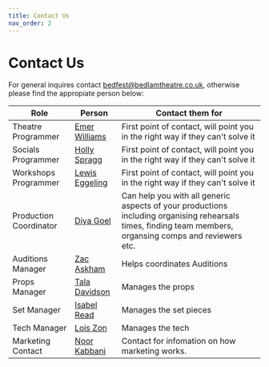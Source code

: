```yaml
---
title: Contact Us
nav_order: 2
---
```

# Contact Us

For general inquires contact bedfest@bedlamtheatre.co.uk, otherwise please find the appropiate person below:

Role|Person|Contact them for
|----|---|---|
Theatre Programmer| [Emer Williams](https://www.facebook.com/emer.williams.39) | First point of contact, will point you in the right way if they can't solve it
Socials Programmer| [Holly Spragg](https://www.facebook.com/profile.php?id=100011216081627)| First point of contact, will point you in the right way if they can't solve it
Workshops Programmer | [Lewis Eggeling](https://www.facebook.com/lewis.eggeling.1)| First point of contact, will point you in the right way if they can't solve it
Production Coordinator | [Diya Goel](https://www.facebook.com/diya.goel.9655) | Can help you with all generic aspects of your productions including organising rehearsals times, finding team members, organsing comps and reviewers etc.
Auditions Manager | [Zac Askham](https://www.facebook.com/profile.php?id=100085365986206)| Helps coordinates Auditions
Props Manager | [Tala Davidson](https://www.facebook.com/profile.php?id=100068499105068) | Manages the props
Set Manager | [Isabel Read](https://www.facebook.com/isabel.read.9) | Manages the set pieces
Tech Manager | [Lois Zon](https://www.facebook.com/lois.zon.1) | Manages the tech
Marketing Contact | [Noor Kabbani](https://www.facebook.com/profile.php?id=100024593472038) | Contact for infomation on how marketing works.
 
